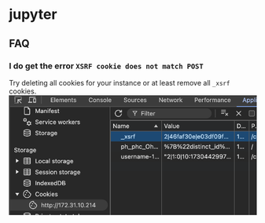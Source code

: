 # jupyter

## FAQ

### I do get the error `XSRF cookie does not match POST`

Try deleting all cookies for your instance or at least remove all `_xsrf` cookies.
![](doc/cookie.png)
